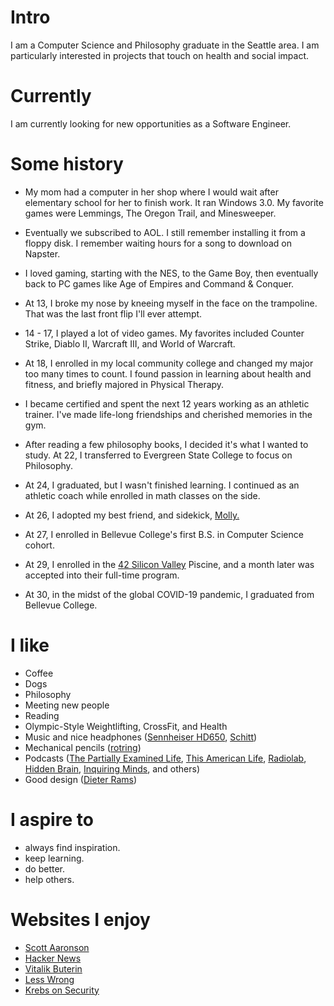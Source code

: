 
# Intro

I am a Computer Science and Philosophy graduate in the Seattle area. I am particularly interested in projects that touch on health and social impact.

# Currently

I am currently looking for new opportunities as a Software Engineer.

# Some history

- My mom had a computer in her shop where I would wait after elementary school for her to finish work. It ran Windows 3.0. My favorite games were Lemmings, The Oregon Trail, and Minesweeper.

- Eventually we subscribed to AOL. I still remember installing it from a floppy disk. I remember waiting hours for a song to download on Napster.

- I loved gaming, starting with the NES, to the Game Boy, then eventually back to PC games like Age of Empires and Command & Conquer.

- At 13, I broke my nose by kneeing myself in the face on the trampoline. That was the last front flip I'll ever attempt.

- 14 - 17, I played a lot of video games. My favorites included Counter Strike, Diablo II, Warcraft III, and World of Warcraft.

- At 18, I enrolled in my local community college and changed my major too many times to count. I found passion in learning about health and fitness, and briefly majored in Physical Therapy.

- I became certified and spent the next 12 years working as an athletic trainer. I've made life-long friendships and cherished memories in the gym.

- After reading a few philosophy books, I decided it's what I wanted to study. At 22, I transferred to Evergreen State College to focus on Philosophy.

- At 24, I graduated, but I wasn't finished learning. I continued as an athletic coach while enrolled in math classes on the side.

- At 26, I adopted my best friend, and sidekick, [Molly.](https://github.com/akourk/website/blob/main/public/images/molly.jpg?raw=true)

- At 27, I enrolled in Bellevue College's first B.S. in Computer Science cohort.

- At 29, I enrolled in the [42 Silicon Valley](https://www.42.us.org/) Piscine, and a month later was accepted into their full-time program.

- At 30, in the midst of the global COVID-19 pandemic, I graduated from Bellevue College.

# I like

- Coffee
- Dogs
- Philosophy
- Meeting new people
- Reading
- Olympic-Style Weightlifting, CrossFit, and Health
- Music and nice headphones ([Sennheiser HD650](https://en-us.sennheiser.com/high-quality-headphones-around-ear-audio-surround-hd-650), [Schitt](https://www.schiit.com/))
- Mechanical pencils ([rotring](https://www.rotring.com/us/))
- Podcasts ([The Partially Examined Life](https://partiallyexaminedlife.com/), [This American Life](https://www.thisamericanlife.org/), [Radiolab](https://www.wnycstudios.org/shows/radiolab), [Hidden Brain](https://www.npr.org/series/423302056/hidden-brain), [Inquiring Minds](https://inquiring.show), and others)
- Good design ([Dieter Rams](https://us.gestalten.com/products/less-and-more-dieter-rams))

# I aspire to

- always find inspiration.
- keep learning.
- do better.
- help others.

# Websites I enjoy

- [Scott Aaronson](https://www.scottaaronson.com/blog/)
- [Hacker News](https://news.ycombinator.com/)
- [Vitalik Buterin](https://medium.com/@VitalikButerin)
- [Less Wrong](https://www.lesswrong.com/)
- [Krebs on Security](https://krebsonsecurity.com/)
